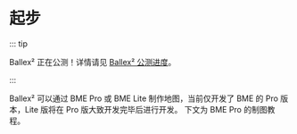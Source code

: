 # 起步

::: tip

Ballex² 正在公测！详情请见 [Ballex² 公测进度](/beta-status.md)。

:::

Ballex² 可以通过 BME Pro 或 BME Lite 制作地图，当前仅开发了 BME 的 Pro 版本，Lite 版将在 Pro 版大致开发完毕后进行开发。
下文为 BME Pro 的制图教程。
